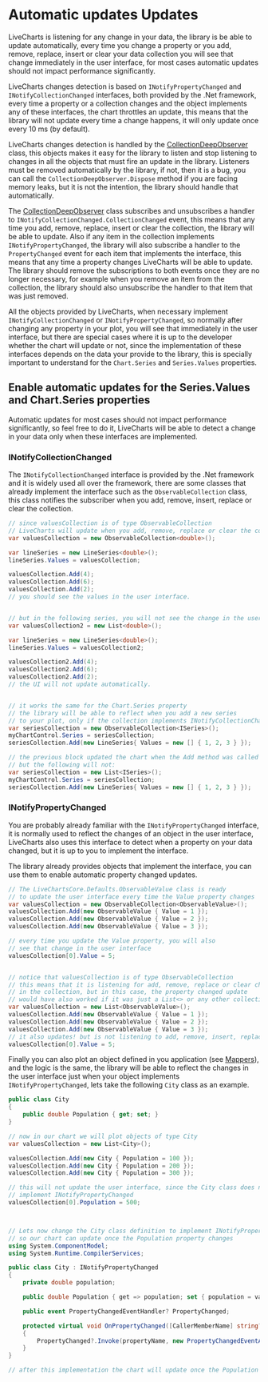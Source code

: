 <!--
To get help on editing this file, see https://github.com/beto-rodriguez/LiveCharts2/blob/dev/docs/readme.md
-->

# Automatic updates Updates

LiveCharts is listening for any change in your data, the library is be able to update automatically, 
every time you change a property or you add, remove, replace, insert or clear your data 
collection you will see that change immediately in the user interface, for most cases automatic updates 
should not impact performance significantly.

LiveCharts changes detection is based on `INotifyPropertyChanged` and `INotifyCollectionChanged` interfaces, both 
provided by the .Net framework, every time a property or a collection changes and the object implements any of these 
interfaces, the chart throttles an update, this means that the library will not update every time a 
change happens, it will only update once every 10 ms (by default).

LiveCharts changes detection is handled by the [CollectionDeepObserver](https://github.com/beto-rodriguez/LiveCharts2/blob/master/src/LiveChartsCore/Kernel/CollectionDeepObserver.cs) 
class, this objects makes it easy for the library to listen and stop listening to changes in all the objects that 
must fire an update in the library. Listeners must be removed automatically by the library, if not, then it is a bug, 
you can call the `CollectionDeepObserver.Dispose` method if you are facing memory leaks, but it is not the 
intention, the library should handle that automatically.

The [CollectionDeepObserver](https://github.com/beto-rodriguez/LiveCharts2/blob/master/src/LiveChartsCore/Kernel/CollectionDeepObserver.cs) 
class subscribes and unsubscribes a handler  to `INotifyCollectionChanged.CollectionChanged` event, this means 
that any time you add, remove, replace, insert or clear the collection, the library will be able to update. 
Also if any item in the collection implements `INotifyPropertyChanged`, the library will also subscribe a handler 
to the `PropertyChanged` event for each item that implements the interface, this means that any time a property changes 
LiveCharts will be able to update. The library should remove the subscriptions to both events once they are no longer 
necessary, for example when you remove an item from the collection, the library should also unsubscribe the handler 
to that item that was just removed.

All the objects provided by LiveCharts, when necessary implement `INotifyCollectionChanged` or 
`INotifyPropertyChanged`, so normally after changing any property in your plot, you will see that immediately in 
the user interface, but there are special cases where it is up to the developer whether the chart will update or 
not, since the implementation of these interfaces depends on the data your provide to the library, this is 
specially important to understand for the `Chart.Series` and `Series.Values` properties.

## Enable automatic updates for the Series.Values and Chart.Series properties

Automatic updates for most cases should not impact performance significantly, so feel free to do it, LiveCharts 
will be able to detect a change in your data only when these interfaces are implemented.

### INotifyCollectionChanged

The `INotifyCollectionChanged` interface is provided by the .Net framework and it is widely used all over the 
framework, there are some classes that already implement the interface such as the `ObservableCollection` class, 
this class notifies the subscriber when you add, remove, insert, replace or clear the collection.

``` c#
// since valuesCollection is of type ObservableCollection 
// LiveCharts will update when you add, remove, replace or clear the collection
var valuesCollection = new ObservableCollection<double>();

var lineSeries = new LineSeries<double>();
lineSeries.Values = valuesCollection;

valuesCollection.Add(4);
valuesCollection.Add(6);
valuesCollection.Add(2);
// you should see the values in the user interface.


// but in the following series, you will not see the change in the user interface.
var valuesCollection2 = new List<double>();

var lineSeries = new LineSeries<double>();
lineSeries.Values = valuesCollection2;

valuesCollection2.Add(4);
valuesCollection2.Add(6);
valuesCollection2.Add(2);
// the UI will not update automatically.


// it works the same for the Chart.Series property
// the library will be able to reflect when you add a new series
// to your plot, only if the collection implements INotifyCollectionChanged
var seriesCollection = new ObservableCollection<ISeries>();
myChartControl.Series = seriesCollection; 
seriesCollection.Add(new LineSeries{ Values = new [] { 1, 2, 3 } });

// the previous block updated the chart when the Add method was called
// but the following will not:
var seriesCollection = new List<ISeries>();
myChartControl.Series = seriesCollection; 
seriesCollection.Add(new LineSeries{ Values = new [] { 1, 2, 3 } });
```

### INotifyPropertyChanged

You are probably already familiar with the `INotifyPropertyChanged` interface, it is normally used to reflect 
the changes of an object in the user interface, LiveCharts also uses this interface to detect when a property on your 
data changed, but it is up to you to implement the interface.

The library already provides objects that implement the interface, you can use them to enable automatic property 
changed updates.

``` c#
// The LiveChartsCore.Defaults.ObservableValue class is ready
// to update the user interface every time the Value property changes
var valuesCollection = new ObservableCollection<ObservableValue>();
valuesCollection.Add(new ObservableValue { Value = 1 });
valuesCollection.Add(new ObservableValue { Value = 2 });
valuesCollection.Add(new ObservableValue { Value = 3 });

// every time you update the Value property, you will also
// see that change in the user interface
valuesCollection[0].Value = 5;


// notice that valuesCollection is of type ObservableCollection
// this means that it is listening for add, remove, replace or clear changes
// in the collection, but in this case, the property changed update
// would have also worked if it was just a List<> or any other collection
var valuesCollection = new List<ObservableValue>();
valuesCollection.Add(new ObservableValue { Value = 1 });
valuesCollection.Add(new ObservableValue { Value = 2 });
valuesCollection.Add(new ObservableValue { Value = 3 });
// it also updates! but is not listening to add, remove, insert, replace and clear changes.
valuesCollection[0].Value = 5;
```

Finally you can also plot an object defined in you application (see [Mappers](./1.5.mappers.md)), and the 
logic is the same, the library will be able to reflect the changes in the user interface just when your 
object implements `INotifyPropertyChanged`, lets take the following `City` class as an example.

``` c#
public class City
{
    public double Population { get; set; }
}

// now in our chart we will plot objects of type City
var valuesCollection = new List<City>();

valuesCollection.Add(new City { Population = 100 });
valuesCollection.Add(new City { Population = 200 });
valuesCollection.Add(new City { Population = 300 });

// this will not update the user interface, since the City class does not
// implement INotifyPropertyChanged
valuesCollection[0].Population = 500;



// Lets now change the City class definition to implement INotifyPropertyChanged
// so our chart can update once the Population property changes
using System.ComponentModel;
using System.Runtime.CompilerServices;

public class City : INotifyPropertyChanged
{
    private double population;

    public double Population { get => population; set { population = value; OnPropertyChanged(); } }

    public event PropertyChangedEventHandler? PropertyChanged;

    protected virtual void OnPropertyChanged([CallerMemberName] string? propertyName = null)
    {
        PropertyChanged?.Invoke(propertyName, new PropertyChangedEventArgs(propertyName));
    }
}

// after this implementation the chart will update once the Population property changes
```
